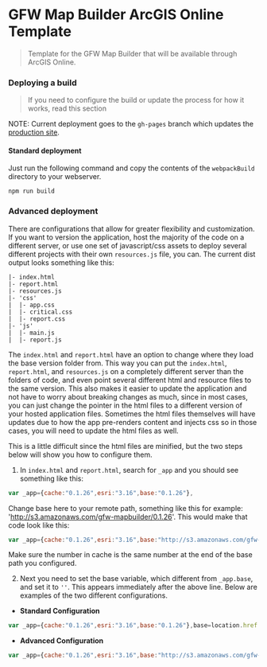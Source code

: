 # GFW Map Builder ArcGIS Online Template
> Template for the GFW Map Builder that will be available through ArcGIS Online.

### Deploying a build
> If you need to configure the build or update the process for how it works, read this section

NOTE: Current deployment goes to the `gh-pages` branch which updates the [production site](https://wri.github.io/gfw-mapbuilder/).

#### Standard deployment
Just run the following command and copy the contents of the `webpackBuild` directory to your webserver.
```shell
npm run build
```

### Advanced deployment
There are configurations that allow for greater flexibility and customization. If you want to version the application, host the majority of the code on a different server, or use one set of javascript/css assets to deploy several different projects with their own `resources.js` file, you can. The current dist output looks something like this:

```
|- index.html
|- report.html
|- resources.js
|- 'css'
|  |- app.css
|  |- critical.css
|  |- report.css
|- 'js'
|  |- main.js
|  |- report.js
```
The `index.html` and `report.html` have an option to change where they load the base version folder from. This way you can put the `index.html`, `report.html`, and `resources.js` on a completely different server than the folders of code, and even point several different html and resource files to the same version. This also makes it easier to update the application and not have to worry about breaking changes as much, since in most cases, you can just change the pointer in the html files to a different version of your hosted application files. Sometimes the html files themselves will have updates due to how the app pre-renders content and injects css so in those cases, you will need to update the html files as well.

This is a little difficult since the html files are minified, but the two steps below will show you how to configure them.

1. In `index.html` and `report.html`, search for `_app` and you should see something like this:
```javascript
var _app={cache:"0.1.26",esri:"3.16",base:"0.1.26"},
```
Change base here to your remote path, something like this for example: 'http://s3.amazonaws.com/gfw-mapbuilder/0.1.26'.  This would make that code look like this:
```javascript
var _app={cache:"0.1.26",esri:"3.16",base:"http://s3.amazonaws.com/gfw-mapbuilder/0.1.26"},
```
Make sure the number in cache is the same number at the end of the base path you configured.

2. Next you need to set the base variable, which different from `_app.base`, and set it to `''`.  This appears immediately after the above line. Below are examples of the two different configurations.
  * **Standard Configuration**
  ```javascript
  var _app={cache:"0.1.26",esri:"3.16",base:"0.1.26"},base=location.href.replace(/\/[^\/]+$/,"");
  ```
  * **Advanced Configuration**
  ```javascript
  var _app={cache:"0.1.26",esri:"3.16",base:"http://s3.amazonaws.com/gfw-mapbuilder/0.1.26"},base='';
  ```
